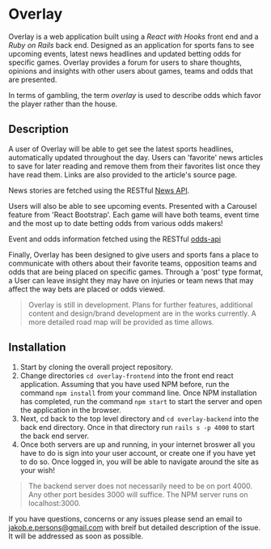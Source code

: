 # Overlay

Overlay is a web application built using a *React with Hooks* front end and a *Ruby on Rails* back end. Designed as an application for sports fans to see upcoming events, latest news headlines and updated betting odds for specific games. Overlay provides a forum for users to share thoughts, opinions and insights with other users about games, teams and odds that are presented.

In terms of gambling, the term *overlay* is used to describe odds which favor the player rather than the house.

## Description

A user of Overlay will be able to get see the latest sports headlines, automatically updated throughout the day. Users can 'favorite' news articles to save for later reading and remove them from their favorites list once they have read them. Links are also provided to the article's source page.

News stories are fetched using the RESTful [News API](https://newsapi.org/).

Users will also be able to see upcoming events. Presented with a Carousel feature from 'React Bootstrap'. Each game will have both teams, event time and the most up to date betting odds from various odds makers!

Event and odds information fetched using the RESTful [odds-api](https://the-odds-api.com/)

Finally, Overlay has been designed to give users and sports fans a place to communicate with others about their favorite teams, opposition teams and odds that are being placed on specific games. Through a 'post' type format, a User can leave insight they may have on injuries or team news that may affect the way bets are placed or odds viewed.


> Overlay is still in development. Plans for further features, additional content and design/brand development are in the works currently. A more detailed road map will be provided as time allows.

## Installation

1. Start by cloning the overall project repository.
2. Change directories `cd overlay-frontend` into the front end react application. Assuming that you have used NPM before, run the command `npm install` from your command line. Once NPM installation has completed, run the command `npm start` to start the server and open the application in the browser.
2. Next, cd back to the top level directory and `cd overlay-backend` into the back end directory. Once in that directory run `rails s -p 4000` to start the back end server.
3. Once both servers are up and running, in your internet broswer all you have to do is sign into your user account, or create one if you have yet to do so. Once logged in, you will be able to navigate around the site as your wish!


>The backend server does not necessarily need to be on port 4000. Any other port besides 3000 will suffice. The NPM server runs on localhost:3000.


If you have questions, concerns or any issues please send an email to jakob.e.persons@gmail.com with breif but detailed description of the issue. It will be addressed as soon as possible.